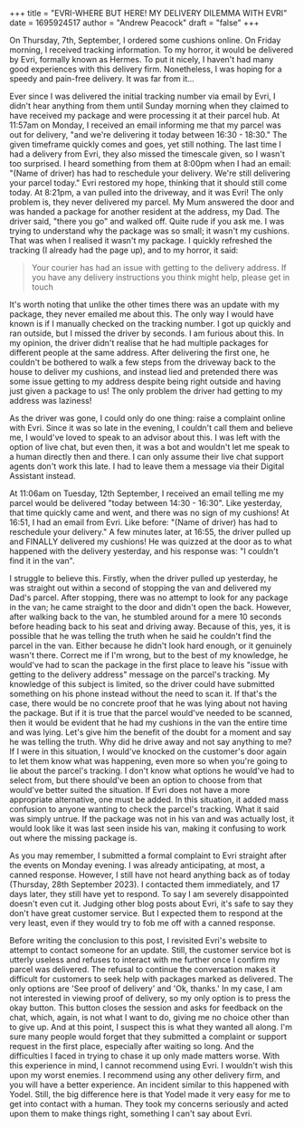 +++
title = "EVRI-WHERE BUT HERE! MY DELIVERY DILEMMA WITH EVRI"
date = 1695924517
author = "Andrew Peacock"
draft = "false"
+++

On Thursday, 7th, September, I ordered some cushions online. On Friday morning, I received tracking information. To my horror, it would be delivered by Evri, formally known as Hermes. To put it nicely, I haven't had many good experiences with this delivery firm. Nonetheless, I was hoping for a speedy and pain-free delivery. It was far from it...

Ever since I was delivered the initial tracking number via email by Evri, I didn't hear anything from them until Sunday morning when they claimed to have received my package and were processing it at their parcel hub. At 11:57am on Monday, I received an email informing me that my parcel was out for delivery, "and we're delivering it today between 16:30 - 18:30." The given timeframe quickly comes and goes, yet still nothing. The last time I had a delivery from Evri, they also missed the timescale given, so I wasn't too surprised. I heard something from them at 8:00pm when I had an email: "(Name of driver) has had to reschedule your delivery. We're still delivering your parcel today." Evri restored my hope, thinking that it should still come today. At 8:21pm, a van pulled into the driveway, and it was Evri! The only problem is, they never delivered my parcel. My Mum answered the door and was handed a package for another resident at the address, my Dad. The driver said, "there you go" and walked off. Quite rude if you ask me. I was trying to understand why the package was so small; it wasn't my cushions. That was when I realised it wasn't my package. I quickly refreshed the tracking (I already had the page up), and to my horror, it said:

> Your courier has had an issue with getting to the delivery address. 
> If you have any delivery instructions you think might help, please get in touch

It's worth noting that unlike the other times there was an update with my package, they never emailed me about this. The only way I would have known is if I manually checked on the tracking number. I got up quickly and ran outside, but I missed the driver by seconds. I am furious about this. In my opinion, the driver didn't realise that he had multiple packages for different people at the same address. After delivering the first one, he couldn't be bothered to walk a few steps from the driveway back to the house to deliver my cushions, and instead lied and pretended there was some issue getting to my address despite being right outside and having just given a package to us! The only problem the driver had getting to my address was laziness!

As the driver was gone, I could only do one thing: raise a complaint online with Evri. Since it was so late in the evening, I couldn't call them and believe me, I would've loved to speak to an advisor about this. I was left with the option of live chat, but even then, it was a bot and wouldn't let me speak to a human directly then and there. I can only assume their live chat support agents don't work this late. I had to leave them a message via their Digital Assistant instead.

At 11:06am on Tuesday, 12th September, I received an email telling me my parcel would be delivered "today between 14:30 - 16:30". Like yesterday, that time quickly came and went, and there was no sign of my cushions! At 16:51, I had an email from Evri. Like before: "(Name of driver) has had to reschedule your delivery." A few minutes later, at 16:55, the driver pulled up and FINALLY delivered my cushions! He was quizzed at the door as to what happened with the delivery yesterday, and his response was: "I couldn't find it in the van".

I struggle to believe this. Firstly, when the driver pulled up yesterday, he was straight out within a second of stopping the van and delivered my Dad's parcel. After stopping, there was no attempt to look for any package in the van; he came straight to the door and didn't open the back. However, after walking back to the van, he stumbled around for a mere 10 seconds before heading back to his seat and driving away. Because of this, yes, it is possible that he was telling the truth when he said he couldn't find the parcel in the van. Either because he didn't look hard enough, or it genuinely wasn't there. Correct me if I'm wrong, but to the best of my knowledge, he would've had to scan the package in the first place to leave his "issue with getting to the delivery address" message on the parcel's tracking. My knowledge of this subject is limited, so the driver could have submitted something on his phone instead without the need to scan it. If that's the case, there would be no concrete proof that he was lying about not having the package. But if it is true that the parcel would've needed to be scanned, then it would be evident that he had my cushions in the van the entire time and was lying. Let's give him the benefit of the doubt for a moment and say he was telling the truth. Why did he drive away and not say anything to me? If I were in this situation, I would've knocked on the customer's door again to let them know what was happening, even more so when you're going to lie about the parcel's tracking. I don't know what options he would've had to select from, but there should've been an option to choose from that would've better suited the situation. If Evri does not have a more appropriate alternative, one must be added. In this situation, it added mass confusion to anyone wanting to check the parcel's tracking. What it said was simply untrue. If the package was not in his van and was actually lost, it would look like it was last seen inside his van, making it confusing to work out where the missing package is.

As you may remember, I submitted a formal complaint to Evri straight after the events on Monday evening. I was already anticipating, at most, a canned response. However, I still have not heard anything back as of today (Thursday, 28th September 2023). I contacted them immediately, and 17 days later, they still have yet to respond. To say I am severely disappointed doesn't even cut it. Judging other blog posts about Evri, it's safe to say they don't have great customer service. But I expected them to respond at the very least, even if they would try to fob me off with a canned response.

Before writing the conclusion to this post, I revisited Evri's website to attempt to contact someone for an update. Still, the customer service bot is utterly useless and refuses to interact with me further once I confirm my parcel was delivered. The refusal to continue the conversation makes it difficult for customers to seek help with packages marked as delivered. The only options are 'See proof of delivery' and 'Ok, thanks.' In my case, I am not interested in viewing proof of delivery, so my only option is to press the okay button. This button closes the session and asks for feedback on the chat, which, again, is not what I want to do, giving me no choice other than to give up. And at this point, I suspect this is what they wanted all along. I'm sure many people would forget that they submitted a complaint or support request in the first place, especially after waiting so long. And the difficulties I faced in trying to chase it up only made matters worse. With this experience in mind, I cannot recommend using Evri. I wouldn't wish this upon my worst enemies. I recommend using any other delivery firm, and you will have a better experience. An incident similar to this happened with Yodel. Still, the big difference here is that Yodel made it very easy for me to get into contact with a human. They took my concerns seriously and acted upon them to make things right, something I can't say about Evri.
